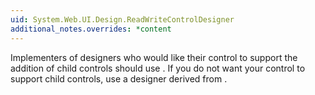 ```yaml
---
uid: System.Web.UI.Design.ReadWriteControlDesigner
additional_notes.overrides: *content
---
```


<p>Implementers of designers who would like their control to support the addition of child controls should use <xref href="System.Web.UI.Design.ReadWriteControlDesigner"></xref>. If you do not want your control to support child controls, use a designer derived from <xref href="System.Web.UI.Design.ControlDesigner"></xref>.</p>


